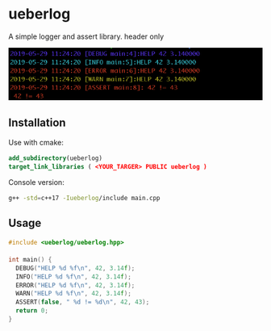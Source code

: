 # ueberlog
A simple logger and assert library. header only

![alt text](https://github.com/ueberaccelerate/ueberlog/blob/master/doc/output.png)


## Installation

Use with cmake:

```cmake
add_subdirectory(ueberlog)
target_link_libraries ( <YOUR_TARGER> PUBLIC ueberlog )
```
Console version:
```bash
g++ -std=c++17 -Iueberlog/include main.cpp 
```

## Usage

```c++
#include <ueberlog/ueberlog.hpp>  

int main() {
  DEBUG("HELP %d %f\n", 42, 3.14f);
  INFO("HELP %d %f\n", 42, 3.14f);
  ERROR("HELP %d %f\n", 42, 3.14f);
  WARN("HELP %d %f\n", 42, 3.14f);
  ASSERT(false, " %d != %d\n", 42, 43);
  return 0;
}
```
